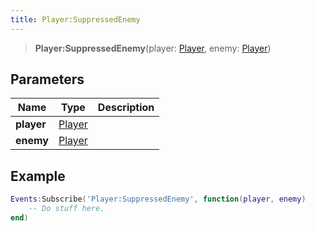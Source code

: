 ```yaml
---
title: Player:SuppressedEnemy
---
```


> **Player:SuppressedEnemy**(player: [Player](/vext/ref/server/type/player), enemy: [Player](/vext/ref/server/type/player))

## Parameters

| Name | Type | Description |
| ---- | ---- | ----------- |
| **player** | [Player](/vext/ref/server/type/player) |  |
| **enemy** | [Player](/vext/ref/server/type/player) |  |

## Example

```lua
Events:Subscribe('Player:SuppressedEnemy', function(player, enemy)
    -- Do stuff here.
end)
```
